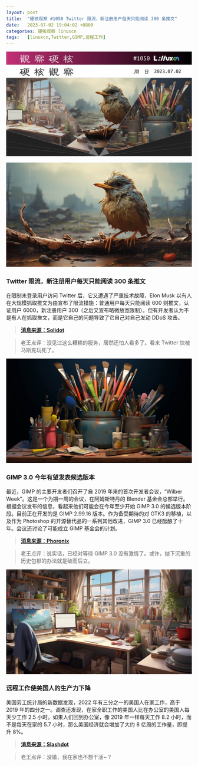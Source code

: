 ```yaml
---
layout: post
title:	"硬核观察 #1050 Twitter 限流，新注册用户每天只能阅读 300 条推文"
date:	2023-07-02 19:04:02 +0800 
categories:	硬核观察 linuxcn 
tags:	[linuxcn,Twitter,GIMP,远程工作]
---
```



![](/Asserts/Images/album/202307/02/190301xvvv0envnyzaedus.jpg)


![](/Asserts/Images/album/202307/02/190311md4s4rrxbjjwramb.jpg)


### Twitter 限流，新注册用户每天只能阅读 300 条推文


在限制未登录用户访问 Twitter 后，它又遭遇了严重技术故障，Elon Musk 以有人在大规模抓取推文为由宣布了限流措施：普通用户每天只能阅读 600 则推文，认证用户 6000，新注册用户 300（之后又宣布略微放宽限制）。但有开发者认为不是有人在抓取推文，而是它自己的问题导致了它自己对自己发动 DDoS 攻击。



> 
> **[消息来源：Solidot](https://www.solidot.org/story?sid=75396)**
> 
> 
> 



> 
> 老王点评：没见过这么糟糕的服务，居然还怕人看多了。看来 Twitter 快被马斯克玩死了。
> 
> 
> 


![](/Asserts/Images/album/202307/02/190325jj6d7m768soj88p8.jpg)


### GIMP 3.0 今年有望发表候选版本


最近，GIMP 的主要开发者们召开了自 2019 年来的首次开发者会议，“Wilber Week”。这是一个为期一周的会议，在阿姆斯特丹的 Blender 基金会总部举行。根据会议发布的信息，看起来他们可能会在今年至少开始 GIMP 3.0 的候选版本阶段。目前正在开发的是 GIMP 2.99.16 版本。作为备受期待的对 GTK3 的移植，以及作为 Photoshop 的开源替代品的一系列其他改进，GIMP 3.0 已经酝酿了十年。会议还讨论了可能成立 GIMP 基金会的计划。



> 
> **[消息来源：Phoronix](https://www.phoronix.com/news/GIMP-3.0-RCs-In-2023)**
> 
> 
> 



> 
> 老王点评：说实话，已经对等待 GIMP 3.0 没有激情了。或许，抛下沉重的历史包袱的办法就是破而后立。
> 
> 
> 


![](/Asserts/Images/album/202307/02/190343uj5uh5m9rtkak6u5.jpg)


### 远程工作使美国人的生产力下降


美国劳工统计局的新数据发现，2022 年有三分之一的美国人在家工作，高于 2019 年的四分之一。调查还发现，在家全职工作的美国人比在办公室的美国人每天少工作 2.5 小时。如果人们回到办公室，像 2019 年一样每天工作 8.2 小时，而不是每天在家的 5.7 小时，那么美国经济就会增加了大约 8 亿周的工作量，即提升 8%。



> 
> **[消息来源：Slashdot](https://news.slashdot.org/story/23/06/30/2256229/remote-work-is-making-americans-less-productive-official-data-shows)**
> 
> 
> 



> 
> 老王点评：没错，我在家也不想干活~ ?
> 
> 
>
